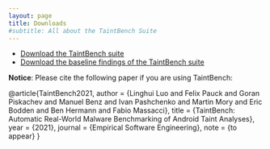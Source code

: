```yaml
---
layout: page
title: Downloads
#subtitle: All about the TaintBench Suite
---
```

- [Download the TaintBench suite](https://github.com/TaintBench/TaintBench/releases/download/TaintBenchSuite/TaintBench.zip)
- [Download the baseline findings of the TaintBench suite](https://github.com/TaintBench/TaintBench/releases/download/TaintBenchSuite/findings.zip)

**Notice**: Please cite the following paper if you are using TaintBench: 

@article{TaintBench2021,
author = {Linghui Luo and Felix Pauck and Goran Piskachev and Manuel Benz and Ivan Pashchenko and Martin Mory and Eric Bodden and Ben Hermann and Fabio Massacci},
title = {TaintBench: Automatic Real-World Malware Benchmarking of Android Taint Analyses},
year = {2021},
journal = {Empirical Software Engineering},
note = {to appear}
}